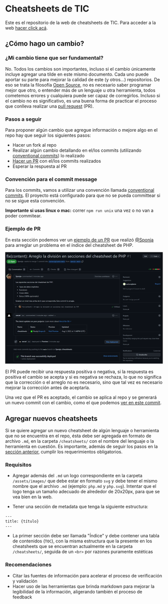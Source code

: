# Cheatsheets de TIC

Este es el repositorio de la web de cheatsheets de TIC. Para acceder a la web [hacer click acá](https://cheatsheets-nachovigilante.vercel.app/).

## ¿Cómo hago un cambio?

### ¿Mi cambio tiene que ser fundamental?

No. Todos los cambios son importantes, incluso si el cambio únicamente incluye agregar una tilde en este mismo documento. Cada uno puede aportar su parte para mejorar la calidad de este (y otros...) repositorios. De eso se trata la filosofía [Open Source](https://opensource.org/about), no es necesario saber programar mejor que otro, o entender más de un lenguaje u otra herramienta, todos cometemos errores y cualquiera puede ser capaz de corregirlos. Incluso si el cambio no es significativo, es una buena forma de practicar el proceso que conlleva realizar una [pull request](https://docs.github.com/es/pull-requests/collaborating-with-pull-requests/proposing-changes-to-your-work-with-pull-requests/about-pull-requests) (PR).

### Pasos a seguir

Para proponer algún cambio que agregue información o mejore algo en el repo hay que seguir los siguientes pasos:

- Hacer un fork al repo
- Realizar algún cambio detallando en el/los commits (utilizando [conventional commits](https://www.conventionalcommits.org/)) lo realizado
- [Hacer un PR](#ejemplo-de-pr) con el/los commits realizados
- Esperar la respuesta al PR

### Convención para el commit message

Para los commits, vamos a utilizar una convención llamada [conventional commits](https://www.conventionalcommits.org/). El proyecto está configurado para que no se pueda committear si no se sigue esta convención.

**Importante si usas linux o mac:** correr `npm run unix` una vez o no van a poder commitear.

### Ejemplo de PR

En esta sección podemos ver un [ejemplo de un PR](https://github.com/nachovigilante/cheatsheets/pull/1) que realizó [@Sponja](https://github.com/Sponja-) para arreglar un problema en el índice del cheatsheet de PHP.

![Ejemplo de PR](/public/assets/images/PR.png)

El PR puede recibir una respuesta positiva o negativa, si la respuesta es positiva el cambio se acepta y si es negativa se rechaza, lo que no significa que la corrección o el arreglo no es necesario, sino que tal vez es necesario mejorar la corrección antes de aceptarla.

Una vez que el PR es aceptado, el cambio se aplica al repo y se generará un nuevo commit con el cambio, como el que podemos [ver en este commit](https://github.com/nachovigilante/cheatsheets/commit/1fc56153a09720a09a724b600c7386423c83cd66).

## Agregar nuevos cheatsheets

Si se quiere agregar un nuevo cheatsheet de algún lenguaje o herramienta que no se encuentra en el repo, ésta debe ser agregada en formato de archivo `.md`, en la carpeta `/cheatsheets/` con el nombre del lenguaje o la herramienta en cuestión. Es importante, además de seguir los pasos en la [sección anterior](#cómo-hago-un-cambio), cumplir los requerimientos obligatorios.

### Requisitos

- Agregar además del `.md` un logo correspondiente en la carpeta `/assets/images/` que debe estar en formato `svg` y debe tener el mismo nombre que el archivo `.md` (ejemplo: `php.md` y `php.svg`). Intentar que el logo tenga un tamaño adecuado de alrededor de 20x20px, para que se vea bien en la web.

- Tener una sección de metadata que tenga la siguiente estructura:

```plaintext
---
title: {título}
---
```

- La primer sección debe ser llamada "Índice" y debe contener una tabla de contenidos (`TOC`), con la misma estructura que la presente en los cheatsheets que se encuentran actualmente en la carpeta `/cheatsheets/`, seguida de un `<br>` por razones puramente estéticas

### Recomendaciones

- Citar las fuentes de información para acelerar el proceso de verificación y validación
- Hacer uso de las herramientas que brinda markdown para mejorar la legibilidad de la información, aligerando también el proceso de feedback
